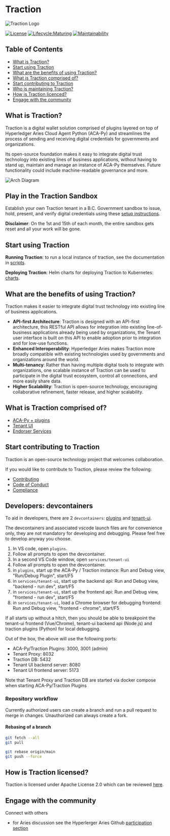 # Traction

![Traction Logo](./docs/assets/readme-logo.png)

[![License](https://img.shields.io/badge/License-Apache%202.0-blue.svg)](LICENSE) [![Lifecycle:Maturing](https://img.shields.io/badge/Lifecycle-Maturing-007EC6)](<Redirect-URL>) [![Maintainability](https://api.codeclimate.com/v1/badges/e6df50041dd4373c7e15/maintainability)](https://codeclimate.com/github/bcgov/traction/maintainability)


## Table of Contents

- [What is Traction?](#what-is-traction)
- [Start using Traction](#start-using-traction)
- [What are the benefits of using Traction?](#what-are-the-benefits-of-using-traction)
- [What is Traction comprised of?](#what-is-traction-comprised-of)
- [Start contributing to Traction](#start-contributing-to-traction)
- [Who is maintaining Traction?](#who-is-maintaining-traction)
- [How is Traction licenced?](#how-is-traction-licensed)
- [Engage with the community](#engage-with-the-community)


## What is Traction?

Traction is a digital wallet solution comprised of plugins layered on top of Hyperledger Aries Cloud Agent Python (ACA-Py) and streamlines the process of sending and receiving digital credentials for governments and organizations.

Its open-source foundation makes it easy to integrate digital trust technology into existing lines of business applications, without having to stand up, maintain and manage an instance of ACA-Py themselves. Future functionality could include machine-readable governance and more.

![Arch Diagram](./docs/assets/traction-flow-chart-1600x900-12162022-01.jpg)

## Play in the Traction Sandbox

Establish your own Traction tenant in a B.C. Government sandbox to issue, hold, present, and verify digital credentials using these [setup instructions](./docs/traction-anoncreds-workshop.md).

**Disclaimer**: On the 1st and 15th of each month, the entire sandbox gets reset and all your work will be gone.

## Start using Traction

**Running Traction**: to run a local instance of traction, see the documentation in [scripts](./scripts/README.md).

**Deploying Traction**: Helm charts for deploying Traction to Kubernetes: [charts](./charts/README.md).


## What are the benefits of using Traction?

Traction makes it easier to integrate digital trust technology into existing line of business applications.

- **API-first Architecture**: Traction is designed with an API-first architecture, this RESTful API allows for integration into existing line-of-business applications already being used by organizations, the Tenant user interface is built on this API to enable adoption prior to integration and for low-use functions.
- **Enhanced Interoperability**: Hyperledger Aries makes Traction more broadly compatible with existing technologies used by governments and organizations around the world.
- **Multi-tenancy**: Rather than having multiple digital tools to integrate with organizations, one scalable instance of Traction can be used to participate in the digital trust ecosystem, control all connections, and more easily share data.
- **Higher Scalability**: Traction is open-source technology, encouraging collaborative refinement, faster release, and higher scalability.


## What is Traction comprised of?

- [ACA-Py + plugins](./plugins/README.md)
- [Tenant UI](./services/tenant-ui/README.md)
- [Endorser Services](./services/endorser/README.md)


## Start contributing to Traction

Traction is an open-source technology project that welcomes collaboration.

If you would like to contribute to Traction, please review the following:

- [Contributing](./CONTRIBUTING.md)
- [Code of Conduct](./CODE_OF_CONDUCT.md)
- [Compliance](./COMPLIANCE.yaml)


## Developers: devcontainers
To aid in developers, there are 2 `devcontainers`: [plugins](./plugins/.devcontainer/devcontainer.json) and [tenant-ui](./services/tenant-ui/.devcontainer/devcontainer.json).

The devcontainers and associated vscode launch files are for convenience only, they are not mandatory for developing and debugging. Please feel free to develop anyway you choose.

1. In VS code, open `plugins`.
2. Follow all prompts to open the devcontainer.
3. In a second VS Code window, open `services/tenant-ui`
4. Follow all prompts to open the devcontainer.
5. in `plugins`, start up the ACA-Py / Traction instance: Run and Debug view, "Run/Debug Plugin", start/F5
6. in `services/tenant-ui`, start up the backend api: Run and Debug view, "backend - run dev", start/F5
7. in `services/tenant-ui`, start up the frontend api: Run and Debug view, "frontend - run dev", start/F5
8. in `services/tenant-ui`, load a Chrome browser for debugging frontend: Run and Debug view, "frontend - chrome", start/F5

If all starts up without a hitch, then you should be able to breakpoint the tenant-ui frontend (Vue/Chrome), tenant-ui backend api (Node.js) and traction plugins (Python) for local debugging.

Out of the box, the above will use the following ports:

- ACA-Py/Traction Plugins: 3000, 3001 (admin)
- Tenant Proxy: 8032
- Traction DB: 5432
- Tenant UI backend server: 8080
- Tenant UI frontend server: 5173

Note that Tenant Proxy and Traction DB are started via docker compose when starting ACA-Py/Traction Plugins

### Repository workflow
Currently authorized users can create a branch and run a pull request to merge in changes. Unauthorized can always create a fork.

#### Rebasing of a branch
```bash
git fetch --all
git pull

git rebase origin/main
git push --force
```

## How is Traction licensed?

Traction is licensed under Apache License 2.0 which can be reviewed [here](./LICENSE).


## Engage with the community

Connect with others
- for Aries discussion see the Hyperlerger Aries Github [participation section](https://github.com/hyperledger/aries#project-participation)
